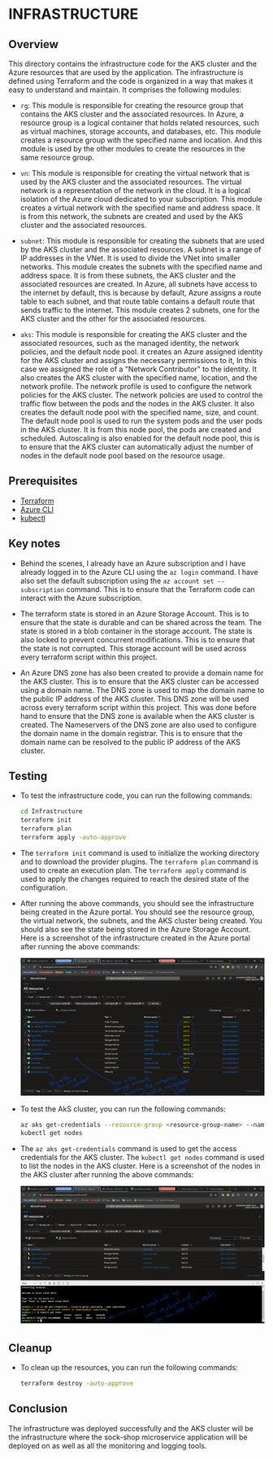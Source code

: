 # INFRASTRUCTURE

## Overview

This directory contains the infrastructure code for the AKS cluster and the Azure resources that are used by the application. The infrastructure is defined using Terraform and the code is organized in a way that makes it easy to understand and maintain. It comprises the 
following modules:

- `rg`: This module is responsible for creating the resource group that contains the AKS cluster and the associated resources. In Azure, a resource group is a logical container that holds related resources, such as virtual machines, storage accounts, and databases, etc. This module creates a resource group with the specified name and location. And this module is used by the other modules to create the resources in the same resource group.

- `vn`: This module is responsible for creating the virtual network that is used by the AKS cluster and the associated resources. The virtual network is a representation of the network in the cloud. It is a logical isolation of the Azure cloud dedicated to your subscription. This module creates a virtual network with the specified name and address space. It is from this network, the subnets are created and used by the AKS cluster and the associated resources.

- `subnet`: This module is responsible for creating the subnets that are used by the AKS cluster and the associated resources. A subnet is a range of IP addresses in the VNet. It is used to divide the VNet into smaller networks. This module creates the subnets with the specified name and address space. It is from these subnets, the AKS cluster and the associated resources are created. In Azure, all subnets have access to the internet by default, this is because by default, Azure assigns a route table to each subnet, and that route table contains a default route that sends traffic to the internet. This module creates 2 subnets, one for the AKS cluster and the other for the associated resources.

- `aks`: This module is responsible for creating the AKS cluster and the associated resources, such as the managed identity, the network policies, and the default node pool. it creates an Azure assigned identity for the AKS cluster and assigns the necessary permissions to it, In this case we assigned the role of a "Network Contributor" to the identity. It also creates the AKS cluster with the specified name, location, and the network profile. The network profile is used to configure the network policies for the AKS cluster. The network policies are used to control the traffic flow between the pods and the nodes in the AKS cluster. It also creates the default node pool with the specified name, size, and count. The default node pool is used to run the system pods and the user pods in the AKS cluster. It is from this node pool, the pods are created and scheduled. Autoscaling is also enabled for the default node pool, this is to ensure that the AKS cluster can automatically adjust the number of nodes in the default node pool based on the resource usage.

## Prerequisites

- [Terraform](https://www.terraform.io/downloads.html)
- [Azure CLI](https://docs.microsoft.com/en-us/cli/azure/install-azure-cli)
- [kubectl](https://kubernetes.io/docs/tasks/tools/install-kubectl/)

## Key notes

- Behind the scenes, I already have an Azure subscription and I have already logged in to the Azure CLI using the `az login` command. I have also set the default subscription using the `az account set --subscription` command. This is to ensure that the Terraform code can interact with the Azure subscription.

- The terraform state is stored in an Azure Storage Account. This is to ensure that the state is durable and can be shared across the team. The state is stored in a blob container in the storage account. The state is also locked to prevent concurrent modifications. This is to ensure that the state is not corrupted. This storage account will be used across every terraform script within this project.

- An Azure DNS zone has also been created to provide a domain name for the AKS cluster. This is to ensure that the AKS cluster can be accessed using a domain name. The DNS zone is used to map the domain name to the public IP address of the AKS cluster. This DNS zone will be used across every terraform script within this project. This was done before hand to ensure that the DNS zone is available when the AKS cluster is created. The Nameservers of the DNS zone are also used to configure the domain name in the domain registrar. This is to ensure that the domain name can be resolved to the public IP address of the AKS cluster.

## Testing

- To test the infrastructure code, you can run the following commands:

  ```bash
  cd Infrastructure
  terraform init
  terraform plan
  terraform apply -auto-approve
  ```

- The `terraform init` command is used to initialize the working directory and to download the provider plugins. The `terraform plan` command is used to create an execution plan. The `terraform apply` command is used to apply the changes required to reach the desired state of the configuration.

- After running the above commands, you should see the infrastructure being created in the Azure portal. You should see the resource group, the virtual network, the subnets, and the AKS cluster being created. You should also see the state being stored in the Azure Storage Account. Here is a screenshot of the infrastructure created in the Azure portal after running the above commands:

  ![Infrastructure](.img/infrastructure.png)

- To test the AkS cluster, you can run the following commands:

  ```bash
  az aks get-credentials --resource-group <resource-group-name> --name <aks-cluster-name>
  kubectl get nodes
  ```

- The `az aks get-credentials` command is used to get the access credentials for the AKS cluster. The `kubectl get nodes` command is used to list the nodes in the AKS cluster. Here is a screenshot of the nodes in the AKS cluster after running the above commands:

  ![AKS](.img/aks.png)

## Cleanup

- To clean up the resources, you can run the following commands:

  ```bash
  terraform destroy -auto-approve
  ```

## Conclusion

The infrastructure was deployed successfully and the AKS cluster will be the infrastructure where the sock-shop microservice application will be deployed on as well as all the monitoring and logging tools.
